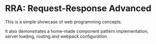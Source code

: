 # RRA: Request-Response Advanced

This is a simple showcase of web programming concepts.

It also demonstrates a home-made component pattern implementation, server loading, routing and webpack configuration.
